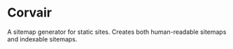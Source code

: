 # Corvair

A sitemap generator for static sites. Creates both human-readable sitemaps and indexable sitemaps.